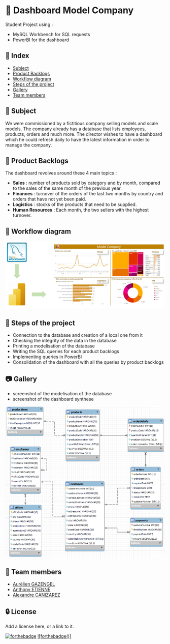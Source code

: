 # :car: Dashboard Model Company

Student Project using :
 - MySQL Workbench for SQL requests
 - PowerBI for the dashboard


## :ledger: Index

 - [Subject](https://github.com/AlexCNZRZ/Dashboard-Model-Company/edit/main/README.md#beginner-subject)
 - [Product Backlogs](https://github.com/AlexCNZRZ/Dashboard-Model-Company/edit/main/README.md#dart-product-backlogs)
 - [Workflow diagram](https://github.com/AlexCNZRZ/Dashboard-Model-Company/edit/main/README.md#wrench-tools)
 - [Steps of the project](https://github.com/AlexCNZRZ/Dashboard-Model-Company/edit/main/README.md#scroll-steps-of-the-project)
 - [Gallery](https://github.com/AlexCNZRZ/Dashboard-Model-Company/edit/main/README.md#camera-gallery)
 - [Team members](https://github.com/AlexCNZRZ/Dashboard-Model-Company/edit/main/README.md#handshake-team-members)


## :beginner: Subject

We were commissioned by a fictitious company selling models and scale models.
The company already has a database that lists employees, products, orders and much more.
The director wishes to have a dashboard which he could refresh daily to have the latest information in order to manage the company.


## :dart: Product Backlogs

The dashboard revolves around these 4 main topics : 
- **Sales** : number of products sold by category and by month, compared to the sales of the same month of the previous year.
- **Finances** : turnover of the orders of the last two months by country and orders that have not yet been paid.
- **Logistics** : stocks of the products that need to be supplied.
- **Human Resources** : Each month, the two sellers with the highest turnover.


## :twisted_rightwards_arrows: Workflow diagram

![Picture1](Pictures/workflow-diagram-bg-white.png)


## :scroll: Steps of the project

- Connection to the database and creation of a local one from it
- Checking the integrity of the data in the database
- Printing a modelisation of the database
- Writing the SQL queries for each product backlogs
- Implementing queries in PowerBI
- Consolidation of the dashboard with all the queries by product backlogs


## :camera: Gallery

 - screenshot of the modelisation of the database
 - screenshot of the dashboard synthese

![picture2](Pictures/database-modelisation.png)


## :handshake: Team members

- [Aurélien GAZENGEL](https://github.com/Aurelien-GZL)
- [Anthony ETIENNE](https://github.com/Anthowheels)
- [Alexandre CANIZAREZ](https://github.com/AlexCNZRZ)


## :lock: License

Add a license here, or a link to it.


[![forthebadge](https://forthebadge.com/images/badges/built-with-love.svg)](https://forthebadge.com)
[![forthebadge()]](https://forthebadge.com)
